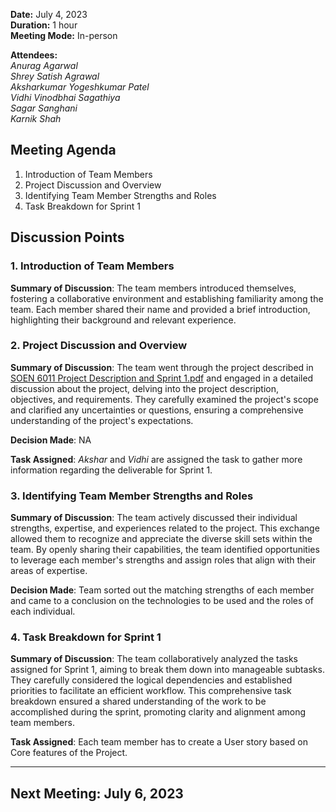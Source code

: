 **Date:** July 4, 2023  
**Duration:** 1 hour  
**Meeting Mode:** In-person    

**Attendees:**  
_Anurag Agarwal_  
_Shrey Satish Agrawal_  
_Aksharkumar Yogeshkumar Patel_  
_Vidhi Vinodbhai Sagathiya_  
_Sagar Sanghani_  
_Karnik Shah_  


## Meeting Agenda

1. Introduction of Team Members
2. Project Discussion and Overview
3. Identifying Team Member Strengths and Roles
4. Task Breakdown for Sprint 1

## Discussion Points

### 1. Introduction of Team Members

**Summary of Discussion**: The team members introduced themselves, fostering a collaborative environment and establishing familiarity among the team. Each member shared their name and provided a brief introduction, highlighting their background and relevant experience.

### 2. Project Discussion and Overview

**Summary of Discussion**: The team went through the project described in [SOEN 6011 Project Description and Sprint 1.pdf](https://github.com/hemareddy123/ProjectK-Soen6011summer2023/issues/link-to-pdf) and engaged in a detailed discussion about the project, delving into the project description, objectives, and requirements. They carefully examined the project's scope and clarified any uncertainties or questions, ensuring a comprehensive understanding of the project's expectations.

**Decision Made**: NA

**Task Assigned**: _Akshar_ and _Vidhi_ are assigned the task to gather more information regarding the deliverable for Sprint 1.

### 3. Identifying Team Member Strengths and Roles

**Summary of Discussion**: The team actively discussed their individual strengths, expertise, and experiences related to the project. This exchange allowed them to recognize and appreciate the diverse skill sets within the team. By openly sharing their capabilities, the team identified opportunities to leverage each member's strengths and assign roles that align with their areas of expertise.

**Decision Made**: Team sorted out the matching strengths of each member and came to a conclusion on the technologies to be used and the roles of each individual.

### 4. Task Breakdown for Sprint 1

**Summary of Discussion**: The team collaboratively analyzed the tasks assigned for Sprint 1, aiming to break them down into manageable subtasks. They carefully considered the logical dependencies and established priorities to facilitate an efficient workflow. This comprehensive task breakdown ensured a shared understanding of the work to be accomplished during the sprint, promoting clarity and alignment among team members.

**Task Assigned**: Each team member has to create a User story based on Core features of the Project. 

---


## Next Meeting: July 6, 2023
